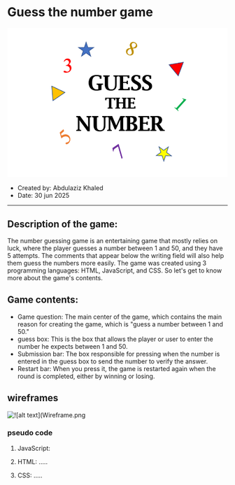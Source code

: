 # Guess the number game
![Image](image.png)

- Created by: Abdulaziz Khaled
- Date: 30 jun 2025
*** 
## Description of the game:

The number guessing game is an entertaining game that mostly relies on luck, where the player guesses a number between 1 and 50, and they have 5 attempts. The comments that appear below the writing field will also help them guess the numbers more easily. The game was created using 3 programming languages: HTML, JavaScript, and CSS. So let's get to know more about the game's contents.

## Game contents:
- Game question: The main center of the game, which contains the main reason for creating the game, which is "guess a number between 1 and 50."
- guess box: This is the box that allows the player or user to enter the number he expects between 1 and 50.
- Submission bar: The box responsible for pressing when the number is entered in the guess box to send the number to verify the answer.
- Restart bar: When you press it, the game is restarted again when the round is completed, either by winning or losing.

## wireframes 
![!\[alt text\](Wireframe.png](<Screenshot 2025-07-12 at 1.49.16 PM.png>)


### pseudo code

1. JavaScript:

2. HTML:
…..
3. CSS:
…..